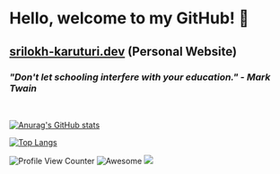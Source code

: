 # Hello, welcome to my GitHub! 👋 

## [srilokh-karuturi.dev](srilokh-karuturi.dev) **(Personal Website)**

### *"Don't let schooling interfere with your education." - Mark Twain*

<br>

[![Anurag's GitHub stats](https://github-readme-stats.vercel.app/api?username=sai-k02&count_private=true&show_icons=true)](https://github.com/anuraghazra/github-readme-stats)



[![Top Langs](https://github-readme-stats.vercel.app/api/top-langs/?username=sai-k02&langs_count=10&layout=compact)](https://github.com/anuraghazra/github-readme-stats)

![Profile View Counter](https://komarev.com/ghpvc/?username=sai-k02&color=red&label=Profile+Views)
![Awesome](https://camo.githubusercontent.com/abb97269de2982c379cbc128bba93ba724d8822bfbe082737772bd4feb59cb54/68747470733a2f2f63646e2e7261776769742e636f6d2f73696e647265736f726875732f617765736f6d652f643733303566333864323966656437386661383536353265336136336531353464643865383832392f6d656469612f62616467652e737667)
![](https://hit.yhype.me/github/profile?user_id=75606167)
